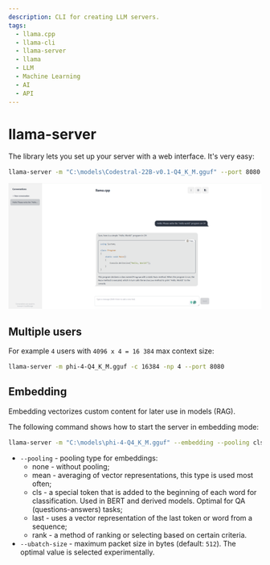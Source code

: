 ```yaml
---
description: CLI for creating LLM servers.
tags:
  - llama.cpp
  - llama-cli
  - llama-server
  - llama
  - LLM
  - Machine Learning
  - AI
  - API
---
```


# llama-server

The library lets you set up your server with a web interface. It's very easy:

```bash
llama-server -m "C:\models\Codestral-22B-v0.1-Q4_K_M.gguf" --port 8080
```

![Hello llama-server!](assets/llama-server.png)

## Multiple users

For example `4` users with `4096 x 4 = 16 384` max context size:

```bash
llama-server -m phi-4-Q4_K_M.gguf -c 16384 -np 4 --port 8080
```

## Embedding

Embedding vectorizes custom content for later use in models (RAG).

The following command shows how to start the server in embedding mode:

```bash
llama-server -m "C:\models\phi-4-Q4_K_M.gguf" --embedding --pooling cls --ubatch-size 8192
```

* `--pooling` - pooling type for embeddings:
  * none - without pooling;
  * mean - averaging of vector representations, this type is used most often;
  * cls - a special token that is added to the beginning of each word for classification. Used in BERT and derived models. Optimal for QA (questions-answers) tasks;
  * last - uses a vector representation of the last token or word from a sequence;
  * rank - a method of ranking or selecting based on certain criteria.
* `--ubatch-size` - maximum packet size in bytes (default: `512`). The optimal value is selected experimentally.
